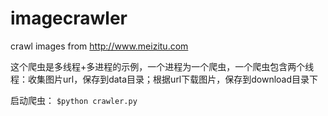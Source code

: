 # imagecrawler
crawl images from http://www.meizitu.com

这个爬虫是多线程+多进程的示例，一个进程为一个爬虫，一个爬虫包含两个线程：收集图片url，保存到data目录；根据url下载图片，保存到download目录下

启动爬虫：
`$python crawler.py`
